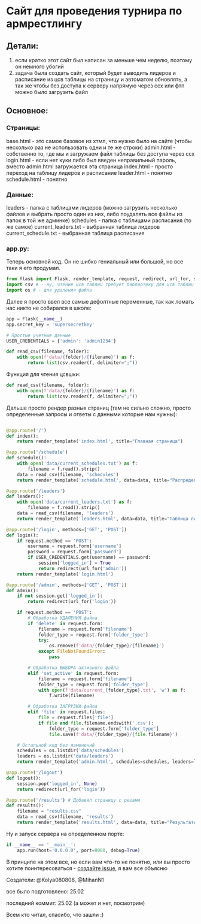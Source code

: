 # Сайт для проведения турнира по армрестлингу

## Детали:

1. если кратко этот сайт был написан за меньше чем неделю, поэтому он немного убогий
2. задача была создать сайт, который будет выводить лидеров и расписание из цсв таблицы на страницу и автоматом обновлять, а так же чтобы без доступа к серверу напрямую через ссх или фтп можно было загрузить файл


## Основное:

### Страницы:

base.html - это самое базовое из хтмл, что нужно было на сайте (чтобы несколько раз не использовать одни и те же строки)
admin.html - собственно то, где мы и загружаем файл таблицы без доступа через ссх
login.html - если нет куки либо был введен неправильный пароль, вместо admin.html загружается эта страница
index.html - просто переход на таблицу лидеров и расписание
leader.html - понятно
schedule.html - понятно

### Данные:

leaders - папка с таблицами лидеров (можно загрузить несколько файлов и выбрать просто один из них, либо поудалять все файлы из папок в той же админке)
schedules - папка с таблицами расписания (то же самое)
current_leaders.txt - выбранная таблица лидеров
current_schedule.txt - выбранная таблица расписания

### app.py:


Теперь основной код. Он не шибко гениальный или большой, но все таки я его продумал.

```python
from flask import Flask, render_template, request, redirect, url_for, session # - импорт не всех библиотек, а только тех, что нужны для данного сайта
import csv # - ну, чтение цсв таблиц требует библиотеку для цсв таблиц
import os # - для удаления файла
```

Далее я просто ввел все самые дефолтные переменные, так как ломать нас никто не собирался в школе:


```python
app = Flask(__name__)
app.secret_key = 'supersecretkey'

# Простые учетные данные
USER_CREDENTIALS = {'admin': 'admin1234'}

def read_csv(filename, folder):
    with open(f'data/{folder}/{filename}') as f:
        return list(csv.reader(f, delimiter=";"))

```


Функция для чтения цсвшки:


```python
def read_csv(filename, folder):
    with open(f'data/{folder}/{filename}') as f:
        return list(csv.reader(f, delimiter=";"))

```

Дальше просто рендер разных страниц (там не сильно сложно, просто определенные запросы и ответы с данными которые нам нужны):


```python

@app.route('/')
def index():
    return render_template('index.html', title="Главная страница")

@app.route('/schedule')
def schedule():
    with open('data/current_schedules.txt') as f:
        filename = f.read().strip()
    data = read_csv(filename, 'schedules')
    return render_template('schedule.html', data=data, title="Распределение")

@app.route('/leaders')
def leaders():
    with open('data/current_leaders.txt') as f:
        filename = f.read().strip()
    data = read_csv(filename, 'leaders')
    return render_template('leaders.html', data=data, title="Таблица лидеров")

@app.route('/login', methods=['GET', 'POST'])
def login():
    if request.method == 'POST':
        username = request.form['username']
        password = request.form['password']
        if USER_CREDENTIALS.get(username) == password:
            session['logged_in'] = True
            return redirect(url_for('admin'))
    return render_template('login.html')

@app.route('/admin', methods=['GET', 'POST'])
def admin():
    if not session.get('logged_in'):
        return redirect(url_for('login'))

    if request.method == 'POST':
        # Обработка УДАЛЕНИЯ файла
        if 'delete' in request.form:
            filename = request.form['filename']
            folder_type = request.form['folder_type']
            try:
                os.remove(f'data/{folder_type}/{filename}')
            except FileNotFoundError:
                pass

        # Обработка ВЫБОРА активного файла
        elif 'set_active' in request.form:
            filename = request.form['filename']
            folder_type = request.form['folder_type']
            with open(f'data/current_{folder_type}.txt', 'w') as f:
                f.write(filename)

        # Обработка ЗАГРУЗКИ файла
        elif 'file' in request.files:
            file = request.files['file']
            if file and file.filename.endswith('.csv'):
                folder_type = request.form['folder_type']
                file.save(f'data/{folder_type}/{file.filename}')

    # Остальной код без изменений
    schedules = os.listdir('data/schedules')
    leaders = os.listdir('data/leaders')
    return render_template('admin.html', schedules=schedules, leaders=leaders)

@app.route('/logout')
def logout():
    session.pop('logged_in', None)
    return redirect(url_for('login'))

@app.route('/results') # Добавил страницу с резами
def results():
    filename = "results.csv"
    data = read_csv(filename, 'results')
    return render_template('results.html', data=data, title="Результаты")
```

Ну и запуск сервера на определенном порте:

```python
if __name__ == '__main__':
    app.run(host='0.0.0.0', port=8080, debug=True)

```


В принципе на этом все, но если вам что-то не понятно, или вы просто хотите поинтересоваться - [создайте issue](https://github.com/Kolya080808/Armrestling_web_results/issues/new), я вам все объясню

Создатели: @Kolya080808, @MihanN1

все было подготовлено: 25.02

последний коммит: 25.02 (а может и нет, посмотрим)

Всем кто читал, спасибо, что зашли :)
